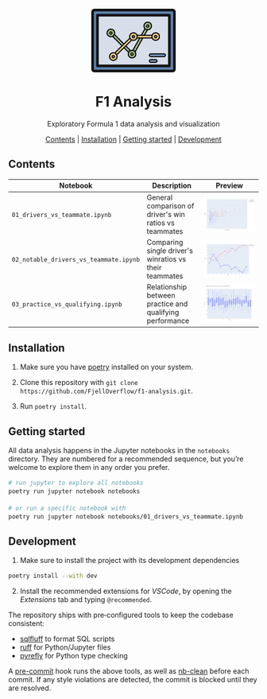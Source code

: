 <p align="center">
    <img alt="logo" src="./assets/logo.svg" height=128">
</p>

<h1 align="center">
  F1 Analysis
</h1>

<p align="center">
  Exploratory Formula 1 data analysis and visualization
</p>

<p align="center">
  <a href="#contents">Contents</a> |
  <a href="#installation">Installation</a> |
  <a href="#getting-started">Getting started</a> |
  <a href="#development">Development</a>
</p>

## Contents

| Notebook                               | Description                                              | Preview                                                              |
|----------------------------------------|----------------------------------------------------------|----------------------------------------------------------------------|
| `01_drivers_vs_teammate.ipynb`         | General comparison of driver's win ratios vs teammates   | <img alt="logo" src="./assets/01_drivers_vs_teammate.png" />         |
| `02_notable_drivers_vs_teammate.ipynb` | Comparing single driver's winratios vs their teammates   | <img alt="logo" src="./assets/02_notable_drivers_vs_teammate.png" /> |
| `03_practice_vs_qualifying.ipynb`      | Relationship between practice and qualifying performance | <img alt="logo" src="./assets/03_practice_vs_qualifying.png" />      |

## Installation

1. Make sure you have [poetry](https://python-poetry.org/) installed on your system.

2. Clone this repository with `git clone https://github.com/FjellOverflow/f1-analysis.git`.

3. Run `poetry install`.

## Getting started

All data analysis happens in the Jupyter notebooks in the `notebooks` directory. They are numbered for a recommended sequence, but you’re welcome to explore them in any order you prefer.

```sh
# run jupyter to explore all notebooks
poetry run jupyter notebook notebooks

# or run a specific notebook with
poetry run jupyter notebook notebooks/01_drivers_vs_teammate.ipynb
```

## Development

1. Make sure to install the project with its development dependencies

```sh
poetry install --with dev
```
2. Install the recommended extensions for _VSCode_, by opening the _Extensions_ tab and typing `@recommended`.

The repository ships with pre‑configured tools to keep the codebase consistent:

- [sqlfluff](https://www.sqlfluff.com/) to format SQL scripts
- [ruff](https://docs.astral.sh/ruff/) for Python/Jupyter files
- [pyrefly](https://pyrefly.org/) for Python type checking

A [pre-commit](https://pre-commit.com/) hook runs the above tools, as well as [nb-clean](https://github.com/srstevenson/nb-clean) before each commit. If any style violations are detected, the commit is blocked until they are resolved.